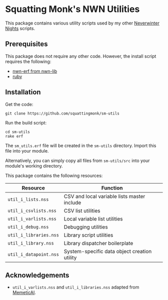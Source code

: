 # Squatting Monk's NWN Utilities
This package contains various utility scripts used by my other [Neverwinter 
Nights](http://neverwinternights.info) scripts.

## Prerequisites
This package does not require any other code. However, the install script 
requires the following:

- [nwn-erf from nwn-lib](https://github.com/niv/nwn-lib)
- [ruby](htt[s://www.ruby-lang.org)

## Installation
Get the code:
```
git clone https://github.com/squattingmonk/sm-utils
```

Run the build script:
```
cd sm-utils
rake erf
```

The `sm_utils.erf` file will be created in the `sm-utils` directory. Import 
this file into your module.

Alternatively, you can simply copy all files from `sm-utils/src` into your 
module's working directory.

This package contains the following resources:

| Resource		         | Function              				        |
| ---------------------- | -------------------------------------------- |
| `util_i_lists.nss`	 | CSV and local variable lists master include  |
| `util_i_csvlists.nss`  | CSV list utilities                           |
| `util_i_varlists.nss`  | Local variable list utilities                |
| `util_i_debug.nss`     | Debugging utilities                          |
| `util_i_libraries.nss` | Library script utilities                     |
| `util_i_library.nss`   | Library dispatcher boilerplate               |
| `util_i_datapoint.nss` | System-specific data object creation utility |

## Acknowledgements
- `util_i_varlists.nss` and `util_i_libraries.nss` adapted from 
  [MemeticAI](https://sourceforge.net/projects/memeticai/).
